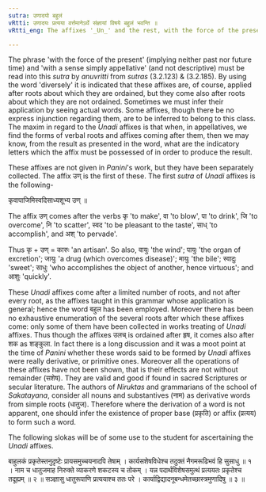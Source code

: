 ```yaml
---
sutra: उणादयो बहुलं
vRtti: उणादयः प्रत्यया वर्त्तमानेऽर्थे संज्ञायां विषये बहुलं भवन्ति ॥
vRtti_eng: The affixes '_Un_' and the rest, with the force of the present, and with a sense simply appellative, are attached diversely.

---
```

The phrase 'with the force of the present' (implying neither past nor future time) and 'with a sense simply appellative' (and not descriptive) must be read into this _sutra_ by _anuvritti_ from _sutras_ (3.2.123) & (3.2.185). By using the word 'diversely' it is indicated that these affixes are, of course, applied after roots about which they are ordained, but they come also after roots about which they are not ordained. Sometimes we must infer their application by seeing actual words. Some affixes, though there be no express injunction regarding them, are to be inferred to belong to this class. The maxim in regard to the _Unadi_ affixes is that when, in appellatives, we find the forms of verbal roots and affixes coming after them, then we may know, from the result as presented in the word, what are the indicatory letters which the affix must be possessed of in order to produce the result.

These affixes are not given in _Panini_'s work, but they have been separately collected. The affix उण् is the first of these. The first _sutra_ of _Unadi_ affixes is the following-

कृवापाजिमिस्वदिसाध्यशूभ्य उण् ॥

The affix उण् comes after the verbs कृ 'to make', वा 'to blow', पा 'to drink', जि 'to overcome', नि 'to scatter', स्वद 'to be pleasant to the taste', साध् 'to accomplish', and अश् 'to pervade'.

Thus कृ + उण् = कारुः 'an artisan'. So also, वायुः 'the wind'; पायुः 'the organ of excretion'; जायुः 'a drug (which overcomes disease)'; मायुः 'the bile'; स्वादुः 'sweet'; साधुः 'who accomplishes the object of another, hence virtuous'; and आशुः 'quickly'.

These _Unadi_ affixes come after a limited number of roots, and not after every root, as the affixes taught in this grammar whose application is general; hence the word बहुल has been employed. Moreover there has been no exhaustive enumeration of the several roots after which these affixes come: only some of them have been collected in works treating of _Unadi_ affixes. Thus though the affixes उलच् is ordained after हृष, it comes also after शक as शङ्कुला. In fact there is a long discussion and it was a moot point at the time of _Panini_ whether these words said to be formed by _Unadi_ affixes were really derivative, or primitive ones. Moreover all the operations of these affixes have not been shown, that is their effects are not without remainder (सशेष). They are valid and good if found in sacred Scriptures or secular literature. The authors of _Niruktas_ and grammarians of the school of _Sakatayana_, consider all nouns and substantives (नाम) as derivative words from simple roots (धातुज). Therefore where the derivation of a word is not apparent, one should infer the existence of proper base (प्रकृति) or affix (प्रत्यय) to form such a word.

The following slokas will be of some use to the student for ascertaining the _Unadi_ affixes.

बाहुलकं प्रकृतेस्तनुदृष्टेः प्रायसमुच्चयनादपि तेषाम् ।
कार्यसशेषविधेश्च तदुक्तं नैगमरूढिभवं हि सुसाधु ॥ १ ।
नाम च धातुजमाह निरुक्ते व्याकरणे शकटस्य च तोकम् ।
यन्न पदार्थविशेषसमुत्थं प्रत्ययतः प्रकृतेश्च तदूह्यम् ॥ २ ॥
सञ्ज्ञासु धातुरूपाणि प्रत्ययाश्च ततः परे ।
कार्याद्विद्यादनूबन्धमेतच्छास्त्रमुणादिषु ॥ ३ ॥